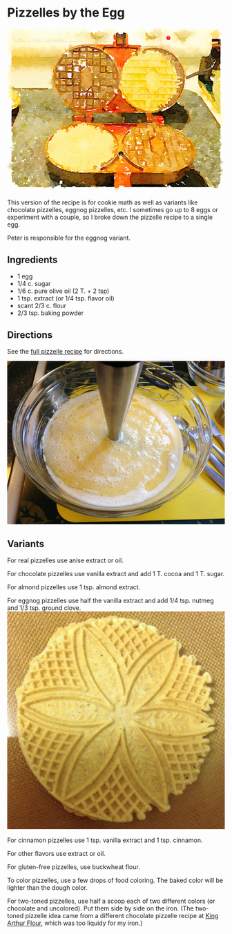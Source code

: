 [photographed]: ../indices/photographed.html

# Pizzelles by the Egg

![watercolor pizzelle iron](../images/pizzelleironwc.png)

This version of the recipe is for cookie math as well as variants like chocolate pizzelles, eggnog pizzelles, etc.  I sometimes go up to 8 eggs or experiment with a couple, so I broke down the pizzelle recipe to a single egg.

Peter is responsible for the eggnog variant.

## Ingredients

* 1 egg
* 1/4 c. sugar
* 1/6 c. pure olive oil (2 T. + 2 tsp)
* 1 tsp. extract (or 1/4 tsp. flavor oil)
* scant 2/3 c. flour
* 2/3 tsp. baking powder

## Directions

See the [full pizzelle recipe](../cookies/pizzelles.md) for directions.

![dough](../images/dough.jpg)

## Variants

For real pizzelles use anise extract or oil. 

For chocolate pizzelles use vanilla extract and add 1 T. cocoa and 1 T. sugar.

For almond pizzelles use 1 tsp. almond extract.

For eggnog pizzelles use half the vanilla extract and add 1/4 tsp. nutmeg and 1/3 tsp. ground clove.  ![eggnog pizzelle](../images/eggnog_pizzelle.png)

For cinnamon pizzelles use 1 tsp. vanilla extract and 1 tsp. cinnamon.

For other flavors use extract or oil.

For gluten-free pizzelles, use buckwheat flour.

To color pizzelles, use a few drops of food coloring.  The baked color will be lighter than the dough color.

For two-toned pizzelles, use half a scoop each of two different colors (or chocolate and uncolored).  Put them side by side on the iron.  (The two-toned pizzelle idea came from a different chocolate pizzelle recipe at [King Arthur Flour](http://www.kingarthurflour.com/recipes/chocolate-pizzelle-recipe), which was too liquidy for my iron.)
